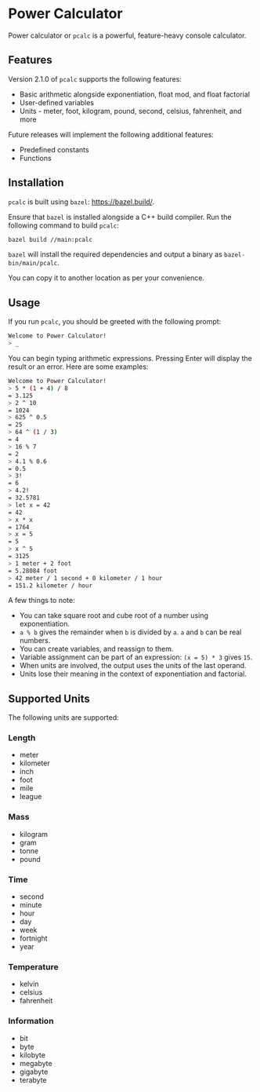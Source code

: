 # Power Calculator

Power calculator or `pcalc` is a powerful, feature-heavy console calculator.

## Features

Version 2.1.0 of `pcalc` supports the following features:

* Basic arithmetic alongside exponentiation, float mod, and float factorial
* User-defined variables
* Units - meter, foot, kilogram, pound, second, celsius, fahrenheit, and more

Future releases will implement the following additional features:

* Predefined constants
* Functions

## Installation

`pcalc` is built using `bazel`: <https://bazel.build/>.

Ensure that `bazel` is installed alongside a C++ build compiler. Run the
following command to build `pcalc`:

```sh
bazel build //main:pcalc
```

`bazel` will install the required dependencies and output a binary as
`bazel-bin/main/pcalc`.

You can copy it to another location as per your convenience.

## Usage

If you run `pcalc`, you should be greeted with the following prompt:

```sh
Welcome to Power Calculator!
> _
```

You can begin typing arithmetic expressions. Pressing Enter will display the
result or an error. Here are some examples:

```sh
Welcome to Power Calculator!
> 5 * (1 + 4) / 8
= 3.125
> 2 ^ 10 
= 1024
> 625 ^ 0.5
= 25
> 64 ^ (1 / 3)
= 4
> 16 % 7
= 2
> 4.1 % 0.6
= 0.5
> 3!
= 6
> 4.2!
= 32.5781
> let x = 42
= 42
> x * x
= 1764
> x = 5
= 5
> x ^ 5
= 3125
> 1 meter + 2 foot
= 5.28084 foot
> 42 meter / 1 second + 0 kilometer / 1 hour
= 151.2 kilometer / hour
```

A few things to note:

* You can take square root and cube root of a number using exponentiation.
* `a % b` gives the remainder when `b` is divided by `a`. `a` and `b` can be real numbers.
* You can create variables, and reassign to them.
* Variable assignment can be part of an expression: `(x = 5) * 3` gives `15`.
* When units are involved, the output uses the units of the last operand.
* Units lose their meaning in the context of exponentiation and factorial.

## Supported Units

The following units are supported:

### Length

* meter
* kilometer
* inch
* foot
* mile
* league

### Mass

* kilogram
* gram
* tonne
* pound

### Time

* second
* minute
* hour
* day
* week
* fortnight
* year

### Temperature

* kelvin
* celsius
* fahrenheit

### Information

* bit
* byte
* kilobyte
* megabyte
* gigabyte
* terabyte
